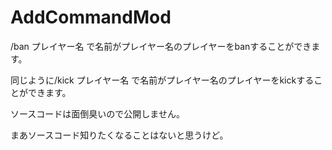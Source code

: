 # AddCommandMod

/ban プレイヤー名 で名前がプレイヤー名のプレイヤーをbanすることができます。

同じように/kick プレイヤー名 で名前がプレイヤー名のプレイヤーをkickすることができます。

ソースコードは面倒臭いので公開しません。

まあソースコード知りたくなることはないと思うけど。

